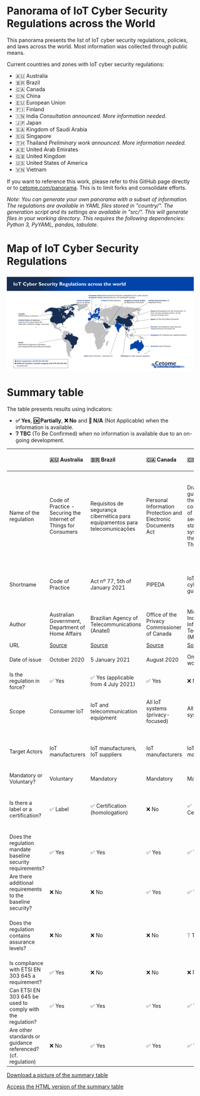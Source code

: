 # Panorama of IoT Cyber Security Regulations across the World
This panorama presents the list of IoT cyber security regulations, policies, and laws across the world.
Most information was collected through public means.

Current countries and zones with IoT cyber security regulations:
- 🇦🇺 Australia
- 🇧🇷 Brazil 
- 🇨🇦 Canada
- 🇨🇳 China
- 🇪🇺 European Union
- 🇫🇮 Finland
- 🇮🇳 India *Consultation announced. More information needed.*
- 🇯🇵 Japan
- 🇸🇦 Kingdom of Saudi Arabia
- 🇸🇬 Singapore
- 🇹🇭 Thailand *Preliminary work announced. More information needed.*
- 🇦🇪 United Arab Emirates
- 🇬🇧 United Kingdom
- 🇺🇸 United States of America
- 🇻🇳 Vietnam

If you want to reference this work, please refer to this GitHub page directly or to [cetome.com/panorama](https://cetome.com/panorama).
This is to limit forks and consolidate efforts.

*Note: You can generate your own panorama with a subset of information. The regulations are available in YAML files stored in "country/". The generation script and its settings are available in "src/". This will generate files in your working directory. This requires the following dependencies: Python 3, PyYAML, pandas, tabulate.*

# Map of IoT Cyber Security Regulations
![map](map.png)

# Summary table
The table presents results using indicators:
- **✅ Yes**, **🆗 Partially**, **❌ No** and **🛑 N/A** (Not Applicable) when the information is available.
- **❔ TBC** (To Be Confirmed) when no information is available due to an on-going development.

|                                                              | 🇦🇺 Australia                                                                         | 🇧🇷 Brazil                                                                                        | 🇨🇦 Canada                                                                 | 🇨🇳 China                                                                                                    | 🇪🇺 European Union                                       | 🇪🇺 European Union                                                                                                                      | 🇫🇮 Finland                                            | 🇮🇳 India                                                                          | 🇯🇵 Japan                                                                       | 🇸🇦 Kingdom of Saudi Arabia                                                                                      | 🇸🇬 Singapore                                                                       | 🇹🇭 Thailand                                                                  | 🇦🇪 United Arab Emirates                                                                      | 🇬🇧 United Kingdom                                                    | 🇺🇸 USA                                                                 | 🇺🇸 USA - California                                                                            | 🇺🇸 USA - Oregon                                                            | 🇻🇳 Vietnam                                                                                                                                            |
|:-------------------------------------------------------------|:-------------------------------------------------------------------------------------|:-------------------------------------------------------------------------------------------------|:--------------------------------------------------------------------------|:------------------------------------------------------------------------------------------------------------|:--------------------------------------------------------|:---------------------------------------------------------------------------------------------------------------------------------------|:------------------------------------------------------|:----------------------------------------------------------------------------------|:-------------------------------------------------------------------------------|:----------------------------------------------------------------------------------------------------------------|:-----------------------------------------------------------------------------------|:-----------------------------------------------------------------------------|:---------------------------------------------------------------------------------------------|:---------------------------------------------------------------------|:-----------------------------------------------------------------------|:-----------------------------------------------------------------------------------------------|:---------------------------------------------------------------------------|:------------------------------------------------------------------------------------------------------------------------------------------------------|
| Name of the regulation                                       | Code of Practice - Securing the Internet of Things for Consumers                     | Requisitos de segurança cibernética para equipamentos para telecomunicações                      | Personal Information Protection and Electronic Documents Act              | Draft guidelines for the construction of basic security standard systems for the Internet of Things ('IoT') | Regulation (EU) 2019/881                                | Articles 3(3)(e) and (f) of the Radio Equipment Directive 2014/53/EU                                                                   | Tietoturvamerkki                                      | Code of Practice for Securing Consumer Internet of Things (IoT)                   | IoT Security Safety Framework                                                  | Internet of Things Regulatory Framework                                                                         | Cybersecurity labelling scheme                                                     | IoT cyber security regulations                                               | Internet of Things Regulatory Policy                                                         | Proposals for regulating consumer smart product cyber security       | H.R. 1668 - IoT Cybersecurity Improvement Act of 2020                  | Senate Bill No. 327 - Information privacy: connected devices                                   | House Bill 2395                                                            | Decision No. 736/QĐ-BTTTT on 31 May 2021 ("Decision") Setting out the List of Baseline Requirements to Ensure Cyber Security for Consumer IoT Devices |
| Shortname                                                    | Code of Practice                                                                     | Act nº 77, 5th of January 2021                                                                   | PIPEDA                                                                    | IoT cybersecurity guidelines                                                                                | Cybersecurity Act                                       | RED                                                                                                                                    | Finnish Cybersecurity Label                           | Code of Practice - Consumer IoT                                                   | IoT-SSF                                                                        | IoT Regulatory Framework                                                                                        | CSL                                                                                | 🛑 N/A                                                                        | IoT Regulatory Policy                                                                        | Secure by Design                                                     | IoT Cybersecurity Improvement Act of 2020                              | SB-327                                                                                         | HB 2395                                                                    | List of Baseline Cyber Security Requirements for Consumer IoT                                                                                         |
| Author                                                       | Australian Government, Department of Home Affairs                                    | Brazilian Agency of Telecommunications (Anatel)                                                  | Office of the Privacy Commissioner of Canada                              | Ministry of Industry and Information Technology (MIIT)                                                      | European Commission                                     | European Commission                                                                                                                    | Finnish transport and communication agency (Traficom) | Telecommunication Engineering Center                                              | Ministry of Economy, Trade and Industry (METI)                                 | Communication and Information Technology Commission                                                             | Cyber Security Agency of Singapore (CSA)                                           | Office of the National Broadcasting and Telecommunications Commission (NBTC) | Telecommunications Regulatory Authority                                                      | Department for Digital, Media, Culture and Science                   | Congress                                                               | California State Senate                                                                        | Oregon House of Representatives                                            | Authority of Information Security (AIS)                                                                                                               |
| URL                                                          | [Source](https://www.homeaffairs.gov.au/reports-and-pubs/files/code-of-practice.pdf) | [Source](https://www.anatel.gov.br/legislacao/atos-de-certificacao-de-produtos/2021/1505-ato-77) | [Source](https://www.priv.gc.ca/en/privacy-topics/technology/gd_iot_man/) | [Source](https://www.miit.gov.cn/gzcy/yjzj/art/2021/art_de99ecee64884ecda932604c32631b76.html)              | [Source](https://eur-lex.europa.eu/eli/reg/2019/881/oj) | [Source](https://circabc.europa.eu/ui/group/43315f45-aaa7-44dc-9405-a86f639003fe/library/60d59d6f-52ed-45db-979a-f406904fe999/details) | [Source](https://tietoturvamerkki.fi/en/)             | [Source](https://tec.gov.in/pdf/Whatsnew/Code%20of%20Practice_Consumer%20IoT.pdf) | [Source](https://www.meti.go.jp/policy/netsecurity/wg1/IoT-SSF_ver1.0_eng.pdf) | [Source](https://www.citc.gov.sa/en/RulesandSystems/RegulatoryDocuments/Documents/IoT_REGULATORY_FRAMEWORK.pdf) | [Source](https://www.csa.gov.sg/programmes/cybersecurity-labelling/about-cls)      | 🛑 N/A                                                                        | [Source](https://www.tra.gov.ae/assets/8oQGhqPt.pdf.aspx)                                    | [Source](https://www.gov.uk/government/collections/secure-by-design) | [Source](https://www.congress.gov/bill/116th-congress/house-bill/1668) | [Source](https://leginfo.legislature.ca.gov/faces/billTextClient.xhtml?bill_id=201720180SB327) | [Source](https://olis.leg.state.or.us/liz/2019R1/Measures/Overview/HB2395) | [Source](https://mic.gov.vn/Pages/VanBan/14664/736_Qd-BTTTT.html)                                                                                     |
| Date of issue                                                | October 2020                                                                         | 5 January 2021                                                                                   | August 2020                                                               | On-going work                                                                                               | On-going work for IoT                                   | On-going work for cybersecurity                                                                                                        | 2020                                                  | On-going work                                                                     | 5 November 2020                                                                | September 2019                                                                                                  | October 2020                                                                       | On-going work                                                                | 22 March 2018                                                                                | On-going work                                                        | 12 April 2020                                                          | 28 September 2018                                                                              | 16 April 2019                                                              | 31/05/2021                                                                                                                                            |
| Is the regulation in force?                                  | ✅ Yes                                                                                | ✅ Yes (applicable from 4 July 2021)                                                              | ✅ Yes                                                                     | ❌ No                                                                                                        | ✅ Yes (not applicable to IoT yet)                       | ❌ No                                                                                                                                   | ✅ Yes                                                 | ❌ No                                                                              | ✅ Yes                                                                          | ✅ Yes                                                                                                           | ✅ Yes                                                                              | ❌ No                                                                         | ✅ Yes                                                                                        | ❌ No                                                                 | ✅ Yes                                                                  | ✅ Yes                                                                                          | ✅ Yes                                                                      | ✅ Yes                                                                                                                                                 |
| Scope                                                        | Consumer IoT                                                                         | IoT and telecommunication equipment                                                              | All IoT systems (privacy-focused)                                         | All IoT systems                                                                                             | All IoT systems                                         | Internet-connected devices                                                                                                             | Consumer IoT                                          | Consumer IoT                                                                      | All IoT devices and systems                                                    | All IoT systems                                                                                                 | Consumer IoT                                                                       | ❔ TBC                                                                        | Radio and Telecommunications Terminal Equipment providing IoT Service, IoT service providers | Consumer IoT                                                         | All IoT devices and systems                                            | Consumer IoT                                                                                   | Consumer IoT                                                               | Consumer IoT                                                                                                                                          |
| Target Actors                                                | IoT manufacturers                                                                    | IoT manufacturers, IoT suppliers                                                                 | IoT manufacturers                                                         | IoT manufacturers                                                                                           | IoT manufacturers                                       | IoT manufacturers                                                                                                                      | IoT manufacturers                                     | IoT manufacturers                                                                 | IoT manufacturers                                                              | IoT manufacturers, IoT service providers                                                                        | IoT manufacturers, Consumers                                                       | ❔ TBC                                                                        | IoT manufacturers, IoT service providers                                                     | IoT manufacturers (producers) and distributors                       | Federal agencies owning or controlling IoT devices and systems         | IoT manufacturers                                                                              | IoT manufacturers                                                          | IoT manufacturers                                                                                                                                     |
| Mandatory or Voluntary?                                      | Voluntary                                                                            | Mandatory                                                                                        | Mandatory                                                                 | Mandatory                                                                                                   | Mandatory                                               | Mandatory                                                                                                                              | Voluntary                                             | Voluntary                                                                         | Voluntary                                                                      | Mandatory                                                                                                       | Voluntary                                                                          | Mandatory (❔ TBC)                                                            | Mandatory                                                                                    | Mandatory                                                            | Mandatory                                                              | Mandatory                                                                                      | Mandatory                                                                  | Voluntary                                                                                                                                             |
| Is there a label or a certification?                         | ✅ Label                                                                              | ✅ Certification (homologation)                                                                   | ❌ No                                                                      | ✅ Certification                                                                                             | ✅ Label                                                 | ❌ No                                                                                                                                   | ✅ Label                                               | ❌ No                                                                              | ❌ No                                                                           | ❌ No                                                                                                            | ✅ Label (levels 1 and 2), ✅ Certification (levels 3 and 4)                         | ❔ TBC                                                                        | ❌ No                                                                                         | ❌ No (mandated product assurance remains possible in the future)     | ❌ No                                                                   | ❌ No                                                                                           | ❌ No                                                                       | ❌ No                                                                                                                                                  |
| Does the regulation mandate baseline security requirements?  | ✅ Yes                                                                                | ✅ Yes                                                                                            | ✅ Yes                                                                     | ✅ Yes                                                                                                       | ✅ Yes                                                   | ✅ Yes                                                                                                                                  | ✅ Yes                                                 | ✅ Yes                                                                             | ❌ No                                                                           | ✅ Yes                                                                                                           | ✅ Yes                                                                              | ❔ TBC                                                                        | ✅ Yes                                                                                        | ✅ Yes                                                                | ✅ Yes                                                                  | ✅ Yes                                                                                          | ✅ Yes                                                                      | ✅ Yes                                                                                                                                                 |
| Are there additional requirements to the baseline security?  | ❌ No                                                                                 | ❌ No                                                                                             | ✅ Yes                                                                     | ✅ Yes                                                                                                       | ❌ No                                                    | ❌ No                                                                                                                                   | ✅ Yes                                                 | ❌ No                                                                              | 🛑 N/A                                                                          | ❌ No                                                                                                            | ✅ Yes                                                                              | ❔ TBC                                                                        | ✅ Yes                                                                                        | ✅ Yes                                                                | ✅ Yes                                                                  | ❌ No                                                                                           | ❌ No                                                                       | ❌ No                                                                                                                                                  |
| Does the regulation contains assurance levels?               | ❌ No                                                                                 | ❌ No                                                                                             | ❌ No                                                                      | ❔ TBC                                                                                                       | ✅ Yes                                                   | ❌ No                                                                                                                                   | ✅ Yes                                                 | ❌ No                                                                              | 🛑 N/A                                                                          | ❌ No                                                                                                            | ✅ Yes, 4 levels (self-assessment to third-party verification by an accredited lab) | ❔ TBC                                                                        | ❌ No                                                                                         | ❌ No                                                                 | ❌ No                                                                   | ❌ No                                                                                           | ❌ No                                                                       | ❌ No                                                                                                                                                  |
| Is compliance with ETSI EN 303 645 a requirement?            | ✅ Yes                                                                                | ❌ No                                                                                             | ❌ No                                                                      | ❌ No                                                                                                        | ❔ TBC (very likely to be ✅ Yes)                         | ❌ No                                                                                                                                   | ✅ Yes                                                 | ✅ Yes                                                                             | ❌ No                                                                           | ❌ No                                                                                                            | ✅ Yes                                                                              | ❔ TBC                                                                        | ❌ No                                                                                         | ✅ Yes (subset)                                                       | ❌ No                                                                   | ❌ No                                                                                           | ❌ No                                                                       | ✅ Yes                                                                                                                                                 |
| Can ETSI EN 303 645 be used to comply with the regulation?   | ✅ Yes                                                                                | ✅ Yes                                                                                            | ✅ Yes                                                                     | ✅ Yes                                                                                                       | ✅ Yes                                                   | ✅ Yes                                                                                                                                  | ✅ Yes                                                 | ✅ Yes                                                                             | ✅ Yes                                                                          | ✅ Yes                                                                                                           | ✅ Yes                                                                              | ❔ TBC                                                                        | ✅ Yes                                                                                        | ✅ Yes                                                                | 🆗 Partially                                                            | ✅ Yes                                                                                          | ✅ Yes                                                                      | ✅ Yes                                                                                                                                                 |
| Are other standards or guidance referenced? (cf. regulation) | ❌ No                                                                                 | ✅ Yes                                                                                            | ✅ Yes                                                                     | ✅ Yes                                                                                                       | ❌ No                                                    | ❌ No                                                                                                                                   | ✅ Yes                                                 | ❌ No                                                                              | ✅ Yes                                                                          | ❌ No                                                                                                            | ✅ Yes                                                                              | ❔ TBC                                                                        | ❌ No                                                                                         | ❌ No                                                                 | ❌ No                                                                   | ❌ No                                                                                           | ❌ No                                                                       | ❌ No                                                                                                                                                  |

[Download a picture of the summary table](table.png)

[Access the HTML version of the summary table](https://cetome.com/panorama)